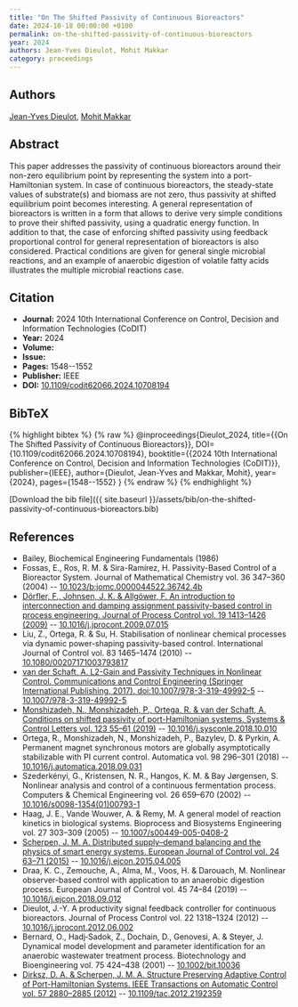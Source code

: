 ```yaml
---
title: "On The Shifted Passivity of Continuous Bioreactors"
date: 2024-10-18 00:00:00 +0100
permalink: on-the-shifted-passivity-of-continuous-bioreactors
year: 2024
authors: Jean-Yves Dieulot, Mohit Makkar
category: proceedings
---
```

 
## Authors
[Jean-Yves Dieulot](authors/jean-yves-dieulot), [Mohit Makkar](authors/mohit-makka)
 
## Abstract
This paper addresses the passivity of continuous bioreactors around their non-zero equilibrium point by representing the system into a port-Hamiltonian system. In case of continuous bioreactors, the steady-state values of substrate(s) and biomass are not zero, thus passivity at shifted equilibrium point becomes interesting. A general representation of bioreactors is written in a form that allows to derive very simple conditions to prove their shifted passivity, using a quadratic energy function. In addition to that, the case of enforcing shifted passivity using feedback proportional control for general representation of bioreactors is also considered. Practical conditions are given for general single microbial reactions, and an example of anaerobic digestion of volatile fatty acids illustrates the multiple microbial reactions case.
 
## Citation
- **Journal:** 2024 10th International Conference on Control, Decision and Information Technologies (CoDIT)
- **Year:** 2024
- **Volume:** 
- **Issue:** 
- **Pages:** 1548--1552
- **Publisher:** IEEE
- **DOI:** [10.1109/codit62066.2024.10708194](https://doi.org/10.1109/codit62066.2024.10708194)
 
## BibTeX
{% highlight bibtex %}
{% raw %}
@inproceedings{Dieulot_2024,
  title={{On The Shifted Passivity of Continuous Bioreactors}},
  DOI={10.1109/codit62066.2024.10708194},
  booktitle={{2024 10th International Conference on Control, Decision and Information Technologies (CoDIT)}},
  publisher={IEEE},
  author={Dieulot, Jean-Yves and Makkar, Mohit},
  year={2024},
  pages={1548--1552}
}
{% endraw %}
{% endhighlight %}
 
[Download the bib file]({{ site.baseurl }}/assets/bib/on-the-shifted-passivity-of-continuous-bioreactors.bib)
 
## References
- Bailey, Biochemical Engineering Fundamentals (1986)
- Fossas, E., Ros, R. M. & Sira-Ramírez, H. Passivity-Based Control of a Bioreactor System. Journal of Mathematical Chemistry vol. 36 347–360 (2004) -- [10.1023/b:jomc.0000044522.36742.4b](https://doi.org/10.1023/b:jomc.0000044522.36742.4b)
- [Dörfler, F., Johnsen, J. K. & Allgöwer, F. An introduction to interconnection and damping assignment passivity-based control in process engineering. Journal of Process Control vol. 19 1413–1426 (2009)](an-introduction-to-interconnection-and-damping-assignment-passivity-based-control-in-process-engineering) -- [10.1016/j.jprocont.2009.07.015](https://doi.org/10.1016/j.jprocont.2009.07.015)
- Liu, Z., Ortega, R. & Su, H. Stabilisation of nonlinear chemical processes via dynamic power-shaping passivity-based control. International Journal of Control vol. 83 1465–1474 (2010) -- [10.1080/00207171003793817](https://doi.org/10.1080/00207171003793817)
- [van der Schaft, A. L2-Gain and Passivity Techniques in Nonlinear Control. Communications and Control Engineering (Springer International Publishing, 2017). doi:10.1007/978-3-319-49992-5](l2-gain-and-passivity-techniques-in-nonlinear-control) -- [10.1007/978-3-319-49992-5](https://doi.org/10.1007/978-3-319-49992-5)
- [Monshizadeh, N., Monshizadeh, P., Ortega, R. & van der Schaft, A. Conditions on shifted passivity of port-Hamiltonian systems. Systems &amp; Control Letters vol. 123 55–61 (2019)](conditions-on-shifted-passivity-of-port-hamiltonian-systems) -- [10.1016/j.sysconle.2018.10.010](https://doi.org/10.1016/j.sysconle.2018.10.010)
- Ortega, R., Monshizadeh, N., Monshizadeh, P., Bazylev, D. & Pyrkin, A. Permanent magnet synchronous motors are globally asymptotically stabilizable with PI current control. Automatica vol. 98 296–301 (2018) -- [10.1016/j.automatica.2018.09.031](https://doi.org/10.1016/j.automatica.2018.09.031)
- Szederkényi, G., Kristensen, N. R., Hangos, K. M. & Bay Jørgensen, S. Nonlinear analysis and control of a continuous fermentation process. Computers &amp; Chemical Engineering vol. 26 659–670 (2002) -- [10.1016/s0098-1354(01)00793-1](https://doi.org/10.1016/s0098-1354(01)00793-1)
- Haag, J. E., Vande Wouwer, A. & Remy, M. A general model of reaction kinetics in biological systems. Bioprocess and Biosystems Engineering vol. 27 303–309 (2005) -- [10.1007/s00449-005-0408-2](https://doi.org/10.1007/s00449-005-0408-2)
- [Scherpen, J. M. A. Distributed supply–demand balancing and the physics of smart energy systems. European Journal of Control vol. 24 63–71 (2015)](distributed-supply-demand-balancing-and-the-physics-of-smart-energy-systems) -- [10.1016/j.ejcon.2015.04.005](https://doi.org/10.1016/j.ejcon.2015.04.005)
- Draa, K. C., Zemouche, A., Alma, M., Voos, H. & Darouach, M. Nonlinear observer-based control with application to an anaerobic digestion process. European Journal of Control vol. 45 74–84 (2019) -- [10.1016/j.ejcon.2018.09.012](https://doi.org/10.1016/j.ejcon.2018.09.012)
- Dieulot, J.-Y. A productivity signal feedback controller for continuous bioreactors. Journal of Process Control vol. 22 1318–1324 (2012) -- [10.1016/j.jprocont.2012.06.002](https://doi.org/10.1016/j.jprocont.2012.06.002)
- Bernard, O., Hadj‐Sadok, Z., Dochain, D., Genovesi, A. & Steyer, J. Dynamical model development and parameter identification for an anaerobic wastewater treatment process. Biotechnology and Bioengineering vol. 75 424–438 (2001) -- [10.1002/bit.10036](https://doi.org/10.1002/bit.10036)
- [Dirksz, D. A. & Scherpen, J. M. A. Structure Preserving Adaptive Control of Port-Hamiltonian Systems. IEEE Transactions on Automatic Control vol. 57 2880–2885 (2012)](structure-preserving-adaptive-control-of-port-hamiltonian-systems) -- [10.1109/tac.2012.2192359](https://doi.org/10.1109/tac.2012.2192359)

